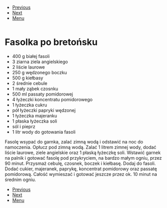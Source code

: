 <!-- Navigation Menu Start -->

- [Previous](<Egg Bake.md>)
- [Next](<Flatbread.md>)
- [Menu](<README.md>)

<div style="margin-bottom: 50px"></div>

<!-- /Navigation Menu Start -->


# Fasolka po bretońsku


- 400 g białej fasoli
- 3 ziarna ziela angielskiego
- 2 liście laurowe
- 250 g wędzonego boczku
- 500 g kiełbasy
- 2 średnie cebule 
- 1 mały ząbek czosnku
- 500 ml passaty pomidorowej
- 4 łyżeczki koncentratu pomidorowego
- 1 łyżeczka cukru
- pół łyżeczki papryki wędzonej
- 1 łyżeczka majeranku
- 1 płaska łyżeczka soli
- sól i pieprz
- 1 litr wody do gotowania fasoli

Fasolę wsypać do garnka, zalać zimną wodą i odstawić na noc do namoczenia. Opłucz pod zimną wodą.
Zalać 1 litrem zimnej wody, dodać liście laurowe, ziele angielskie oraz 1 płaską łyżeczkę soli. Wstawić garnek na palnik i gotować fasolę pod przykryciem, na bardzo małym ogniu, przez 90 minut.
Przysmaż cebulę, czosnek, boczek i kiełbasę. Dodaj do fasoli. Dodać cukier, majeranek, paprykę, koncentrat pomidorowy oraz passatę pomidorową. 
Całość wymieszać i gotować jeszcze przez ok. 10 minut na średnim ogniu.


<!-- Navigation Menu End -->

- [Previous](<Egg Bake.md>)
- [Next](<Flatbread.md>)
- [Menu](<README.md>)

<div style="margin-bottom: 50px"></div>

<!-- /Navigation Menu End -->